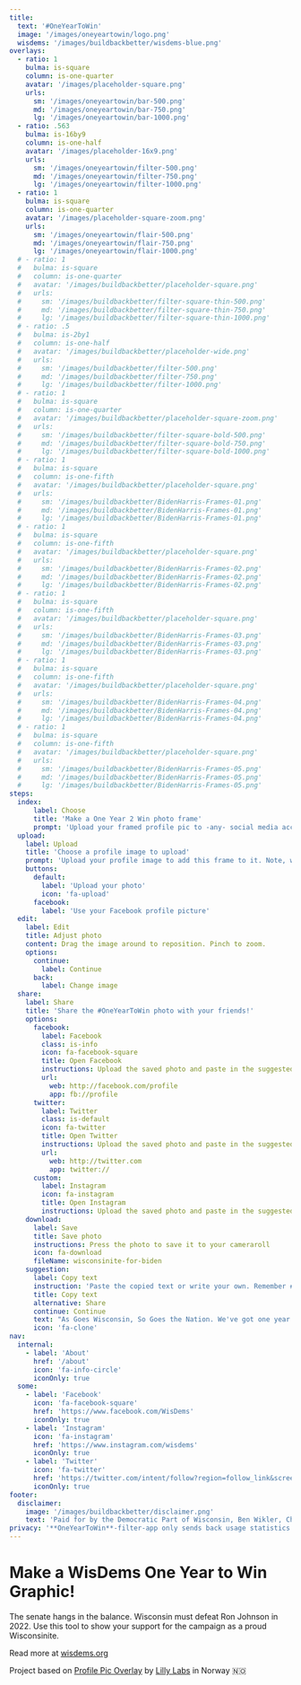 ```yaml
---
title:
  text: '#OneYearToWin'
  image: '/images/oneyeartowin/logo.png'
  wisdems: '/images/buildbackbetter/wisdems-blue.png'
overlays: 
  - ratio: 1
    bulma: is-square
    column: is-one-quarter
    avatar: '/images/placeholder-square.png'
    urls:
      sm: '/images/oneyeartowin/bar-500.png'
      md: '/images/oneyeartowin/bar-750.png'
      lg: '/images/oneyeartowin/bar-1000.png'
  - ratio: .563
    bulma: is-16by9
    column: is-one-half
    avatar: '/images/placeholder-16x9.png'
    urls:
      sm: '/images/oneyeartowin/filter-500.png'
      md: '/images/oneyeartowin/filter-750.png'
      lg: '/images/oneyeartowin/filter-1000.png'
  - ratio: 1
    bulma: is-square
    column: is-one-quarter
    avatar: '/images/placeholder-square-zoom.png'
    urls:
      sm: '/images/oneyeartowin/flair-500.png'
      md: '/images/oneyeartowin/flair-750.png'
      lg: '/images/oneyeartowin/flair-1000.png'
  # - ratio: 1
  #   bulma: is-square
  #   column: is-one-quarter
  #   avatar: '/images/buildbackbetter/placeholder-square.png'
  #   urls:
  #     sm: '/images/buildbackbetter/filter-square-thin-500.png'
  #     md: '/images/buildbackbetter/filter-square-thin-750.png'
  #     lg: '/images/buildbackbetter/filter-square-thin-1000.png'
  # - ratio: .5
  #   bulma: is-2by1
  #   column: is-one-half
  #   avatar: '/images/buildbackbetter/placeholder-wide.png'
  #   urls:
  #     sm: '/images/buildbackbetter/filter-500.png'
  #     md: '/images/buildbackbetter/filter-750.png'
  #     lg: '/images/buildbackbetter/filter-1000.png'
  # - ratio: 1
  #   bulma: is-square
  #   column: is-one-quarter
  #   avatar: '/images/buildbackbetter/placeholder-square-zoom.png'
  #   urls:
  #     sm: '/images/buildbackbetter/filter-square-bold-500.png'
  #     md: '/images/buildbackbetter/filter-square-bold-750.png'
  #     lg: '/images/buildbackbetter/filter-square-bold-1000.png'
  # - ratio: 1
  #   bulma: is-square
  #   column: is-one-fifth
  #   avatar: '/images/buildbackbetter/placeholder-square.png'
  #   urls:
  #     sm: '/images/buildbackbetter/BidenHarris-Frames-01.png'
  #     md: '/images/buildbackbetter/BidenHarris-Frames-01.png'
  #     lg: '/images/buildbackbetter/BidenHarris-Frames-01.png'
  # - ratio: 1
  #   bulma: is-square
  #   column: is-one-fifth
  #   avatar: '/images/buildbackbetter/placeholder-square.png'
  #   urls:
  #     sm: '/images/buildbackbetter/BidenHarris-Frames-02.png'
  #     md: '/images/buildbackbetter/BidenHarris-Frames-02.png'
  #     lg: '/images/buildbackbetter/BidenHarris-Frames-02.png'
  # - ratio: 1
  #   bulma: is-square
  #   column: is-one-fifth
  #   avatar: '/images/buildbackbetter/placeholder-square.png'
  #   urls:
  #     sm: '/images/buildbackbetter/BidenHarris-Frames-03.png'
  #     md: '/images/buildbackbetter/BidenHarris-Frames-03.png'
  #     lg: '/images/buildbackbetter/BidenHarris-Frames-03.png'
  # - ratio: 1
  #   bulma: is-square
  #   column: is-one-fifth
  #   avatar: '/images/buildbackbetter/placeholder-square.png'
  #   urls:
  #     sm: '/images/buildbackbetter/BidenHarris-Frames-04.png'
  #     md: '/images/buildbackbetter/BidenHarris-Frames-04.png'
  #     lg: '/images/buildbackbetter/BidenHarris-Frames-04.png'
  # - ratio: 1
  #   bulma: is-square
  #   column: is-one-fifth
  #   avatar: '/images/buildbackbetter/placeholder-square.png'
  #   urls:
  #     sm: '/images/buildbackbetter/BidenHarris-Frames-05.png'
  #     md: '/images/buildbackbetter/BidenHarris-Frames-05.png'
  #     lg: '/images/buildbackbetter/BidenHarris-Frames-05.png'
steps:
  index:
      label: Choose
      title: 'Make a One Year 2 Win photo frame'
      prompt: 'Upload your framed profile pic to -any- social media account! We only have One Year to re-elect Gov. Evers and replace Ron Johnson – both must-win elections for Wisconsinites! Help spread the word & volunteer with WisDems today. Choose a frame to get started.'
  upload:
    label: Upload
    title: 'Choose a profile image to upload'
    prompt: 'Upload your profile image to add this frame to it. Note, we do not save this image.'
    buttons:
      default:
        label: 'Upload your photo'
        icon: 'fa-upload'
      facebook:
        label: 'Use your Facebook profile picture'
  edit:
    label: Edit
    title: Adjust photo
    content: Drag the image around to reposition. Pinch to zoom.
    options:
      continue:
        label: Continue
      back:
        label: Change image
  share:
    label: Share
    title: 'Share the #OneYearToWin photo with your friends!'
    options:
      facebook:
        label: Facebook
        class: is-info
        icon: fa-facebook-square
        title: Open Facebook
        instructions: Upload the saved photo and paste in the suggested text.
        url:
          web: http://facebook.com/profile
          app: fb://profile
      twitter:
        label: Twitter
        class: is-default
        icon: fa-twitter
        title: Open Twitter
        instructions: Upload the saved photo and paste in the suggested text.
        url:
          web: http://twitter.com
          app: twitter://
      custom:
        label: Instagram
        icon: fa-instagram
        title: Open Instagram
        instructions: Upload the saved photo and paste in the suggested text.
    download:
      label: Save
      title: Save photo
      instructions: Press the photo to save it to your cameraroll
      icon: fa-download
      fileName: wisconsinite-for-biden
    suggestion:
      label: Copy text
      instruction: 'Paste the copied text or write your own. Remember #OneYearToWin'
      title: Copy text
      alternative: Share
      continue: Continue
      text: "As Goes Wisconsin, So Goes the Nation. We've got one year to win in 2022. Join me in showing support: wisdems.org/frame"
      icon: 'fa-clone'
nav:
  internal:
    - label: 'About'
      href: '/about'
      icon: 'fa-info-circle'
      iconOnly: true
  some:
    - label: 'Facebook'
      icon: 'fa-facebook-square'
      href: 'https://www.facebook.com/WisDems'
      iconOnly: true
    - label: 'Instagram'
      icon: 'fa-instagram'
      href: 'https://www.instagram.com/wisdems'
      iconOnly: true
    - label: 'Twitter'
      icon: 'fa-twitter'
      href: 'https://twitter.com/intent/follow?region=follow_link&screen_name=WisDems'
      iconOnly: true
footer:
  disclaimer:
    image: '/images/buildbackbetter/disclaimer.png'
    text: 'Paid for by the Democratic Part of Wisconsin, Ben Wikler, Chair.'
privacy: '**OneYearToWin**-filter-app only sends back usage statistics through Google Analytics. No images or personal information is stored by us.'
---
```


# Make a WisDems One Year to Win Graphic!

The senate hangs in the balance. Wisconsin must defeat Ron Johnson in 2022. Use this tool to show your support for the campaign as a proud Wisconsinite. 

Read more at [wisdems.org](https://wisdems.org)

Project based on [Profile Pic Overlay](https://github.com/lillylabs/profile-pic-overlay) by [Lilly Labs](http://lillylabs.no) in Norway 🇳🇴

